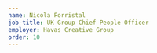 ```yaml
---
name: Nicola Forristal
job-title: UK Group Chief People Officer
employer: Havas Creative Group
order: 10
---
```

